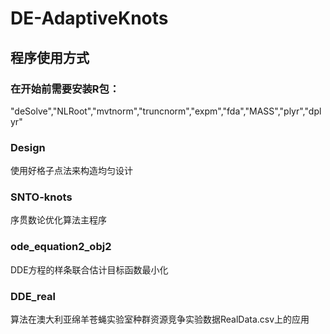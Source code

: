 # DE-AdaptiveKnots

## 程序使用方式

### 在开始前需要安装R包：
"deSolve","NLRoot","mvtnorm","truncnorm","expm","fda","MASS","plyr","dplyr"

### Design
使用好格子点法来构造均匀设计

### SNTO-knots
序贯数论优化算法主程序

### ode_equation2_obj2
DDE方程的样条联合估计目标函数最小化

### DDE_real

算法在澳大利亚绵羊苍蝇实验室种群资源竞争实验数据RealData.csv上的应用
